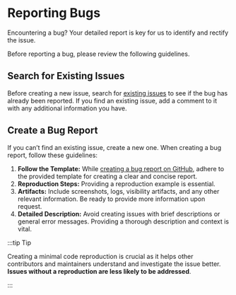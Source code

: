 # Reporting Bugs

Encountering a bug? Your detailed report is key for us to identify and rectify the issue.

Before reporting a bug, please review the following guidelines.

## Search for Existing Issues

Before creating a new issue, search for [existing issues] to see if the bug has already been reported.
If you find an existing issue, add a comment to it with any additional information you have.

## Create a Bug Report

If you can’t find an existing issue, create a new one. When creating a bug report, follow these guidelines:

1. **Follow the Template:** While [creating a bug report on GitHub], adhere to the provided template for creating a clear and concise report.
2. **Reproduction Steps:** Providing a reproduction example is essential.
3. **Artifacts:** Include screenshots, logs, visibility artifacts, and any other relevant information. Be ready to provide more information upon request.
4. **Detailed Description:** Avoid creating issues with brief descriptions or general error messages. Providing a thorough description and context is vital.

:::tip Tip

Creating a minimal code reproduction is crucial as it helps other contributors and maintainers understand and investigate the issue better.
**Issues without a reproduction are less likely to be addressed**.

:::

[existing issues]: https://github.com/wix/Detox/issues
[creating a bug report on GitHub]: https://github.com/wix/Detox/issues/new/choose
